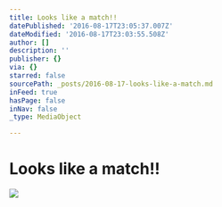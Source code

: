 ```yaml
---
title: Looks like a match!!
datePublished: '2016-08-17T23:05:37.007Z'
dateModified: '2016-08-17T23:03:55.508Z'
author: []
description: ''
publisher: {}
via: {}
starred: false
sourcePath: _posts/2016-08-17-looks-like-a-match.md
inFeed: true
hasPage: false
inNav: false
_type: MediaObject

---
```

# Looks like a match!!
![](https://the-grid-user-content.s3-us-west-2.amazonaws.com/e2040430-7dc1-40dc-8626-0b7eb2c792b5.jpg)
